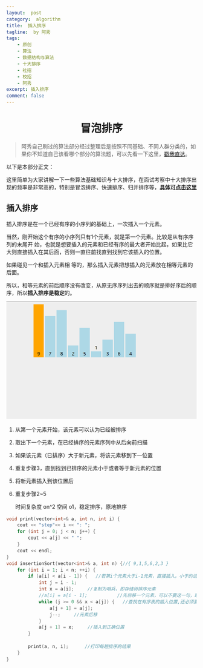 ```yaml
---
layout:  post
category:  algorithm
title:  插入排序
tagline:  by 阿秀
tags:
    - 原创
    - 算法
    - 数据结构与算法
    - 十大排序
    - 社招
    - 校招
    - 阿秀
excerpt: 插入排序
comment: false
---
```


<h1 align="center">冒泡排序</h1>

<p id="算法基础"></p>

> 阿秀自己刷过的算法部分经过整理后是按照不同基础、不同人群分类的，如果你不知道自己该看哪个部分的算法题，可以先看一下这里，[戳我直达](/notes/03-hunting_job/03-algorithm/01-basic-algorithm/01-introduce.md)。

以下是本部分正文：

这里简单为大家讲解一下一些算法基础知识与十大排序，在面试考察中十大排序出现的频率是非常高的，特别是冒泡排序、快速排序、归并排序等，[**具体可点击这里**](/notes/03-hunting_job/03-algorithm/04-high_frquency_algorithm/01-high_frquency_algorithm.md)

<p id="冒泡排序"></p>



<p id="插入排序"></p>


## 插入排序

插入排序是在一个已经有序的小序列的基础上，一次插入一个元素。

当然，刚开始这个有序的小序列只有1个元素，就是第一个元素。比较是从有序序列的末尾开 始，也就是想要插入的元素和已经有序的最大者开始比起，如果比它大则直接插入在其后面，否则一直往前找直到找到它该插入的位置。

如果碰见一个和插入元素相 等的，那么插入元素把想插入的元素放在相等元素的后面。

所以，相等元素的前后顺序没有改变，从原无序序列出去的顺序就是排好序后的顺序，所以**插入排序是稳定**的。 



![](02-03-十大排序.assets/202205072324366-20250322192246839.png)

1. 从第一个元素开始，该元素可以认为已经被排序

2. 取出下一个元素，在已经排序的元素序列中从后向前扫描

3. 如果该元素（已排序）大于新元素，将该元素移到下一位置

4. 重复步骤3，直到找到已排序的元素小于或者等于新元素的位置

5. 将新元素插入到该位置后

6. 重复步骤2~5

   时间复杂度 on^2 空间 o1，稳定排序，原地排序



~~~cpp
void print(vector<int>& a, int n, int i) {
	cout << "step"<< i << ": ";
	for (int j = 0; j < n; j++) {
		cout << a[j] << " ";
	}
	cout << endl;
}
void insertionSort(vector<int>& a, int n) {//{ 9,1,5,6,2,3 }
	for (int i = 1; i < n; ++i) {
		if (a[i] < a[i - 1]) {   //若第i个元素大于i-1元素，直接插入。小于的话，移动有序表后插入
			int j = i - 1;
			int x = a[i];     //复制为哨兵，即存储待排序元素
			//a[i] = a[i - 1];           //先后移一个元素，可以不要这一句，跟循环里面的功能重复了
			while (j >= 0 && x < a[j]) {   //查找在有序表的插入位置,还必须要保证j是>=0的 因为a[j]要合法
				a[j + 1] = a[j];
				j--;     //元素后移
			}
			a[j + 1] = x;     //插入到正确位置
		}

		print(a, n, i);      //打印每趟排序的结果
	}
}
~~~



<p id="快速排序"></p>
